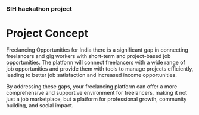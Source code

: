 ### SIH hackathon project

# Project Concept
Freelancing Opportunities for India there is a significant gap in connecting freelancers and gig workers with short-term and project-based job opportunities. The platform will connect freelancers with a wide range of job opportunities and provide them with tools to manage projects efficiently, leading to better job satisfaction and increased income opportunities.

By addressing these gaps, your freelancing platform can offer a more comprehensive and supportive environment for freelancers, making it not just a job marketplace, but a platform for professional growth, community building, and social impact.
